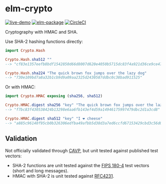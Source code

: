# elm-crypto

[![live-demo](https://img.shields.io/badge/live-demo-blue.svg)](http://elm-crypto.betweenconcepts.com)
[![elm-package](https://img.shields.io/badge/elm-1.1.1-blue.svg)](http://package.elm-lang.org/packages/ktonon/elm-crypto/latest)
[![CircleCI](https://img.shields.io/circleci/project/github/ktonon/elm-crypto.svg)](https://circleci.com/gh/ktonon/elm-crypto)

Cryptography with HMAC and SHA.

Use SHA-2 hashing functions directly:

```elm
import Crypto.Hash

Crypto.Hash.sha512 ""
--> "cf83e1357eefb8bdf1542850d66d8007d620e4050b5715dc83f4a921d36ce9ce47d0d13c5d85f2b0ff8318d2877eec2f63b931bd47417a81a538327af927da3e"

Crypto.Hash.sha224 "The quick brown fox jumps over the lazy dog"
--> "730e109bd7a8a32b1cb9d9a09aa2325d2430587ddbc0c38bad911525"
```

Or with HMAC:

```elm
import Crypto.HMAC exposing (sha256, sha512)

Crypto.HMAC.digest sha256 "key" "The quick brown fox jumps over the lazy dog"
--> "f7bc83f430538424b13298e6aa6fb143ef4d59a14946175997479dbc2d1a3cd8"

Crypto.HMAC.digest sha512 "key" "I ❤ cheese"
--> "a885c96140f95cb0b326306edfba49afbb5d38d3a7ed6ccfd67153429cbd3c56d0c514fcaa53b710bb7ba6cc0dfedfdb4d53795acbeb48eb23aa93e5ce9760dd"
```

## Validation

Not officially validated through [CAVP][], but unit tested against published test vectors:

* SHA-2 functions are unit tested against the [FIPS 180-4][] test vectors (short and long messages).
* HMAC with SHA-2 is unit tested against [RFC4231][].

[CAVP]:http://csrc.nist.gov/groups/STM/cavp/
[FIPS 180-4]:http://csrc.nist.gov/groups/STM/cavp/secure-hashing.html#shavs
[RFC4231]:https://tools.ietf.org/rfc/rfc4231.txt
[SHA-2]:https://en.wikipedia.org/wiki/SHA-2
